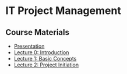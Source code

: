 # IT Project Management

## Course Materials

- [Presentation](presentation.md)
- [Lecture 0: Introduction](lec0.md)
- [Lecture 1: Basic Concepts](lec1.md)
- [Lecture 2: Project Initiation](lec2.md)
